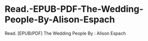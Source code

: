 # Read.-EPUB-PDF-The-Wedding-People-By-Alison-Espach
Read. [EPUB/PDF] The Wedding People By : Alison Espach
